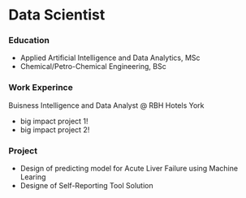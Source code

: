 
# Data Scientist

### Education 
- Applied Artificial Intelligence and Data Analytics, MSc
- Chemical/Petro-Chemical Engineering, BSc

### Work Experince
Buisness Intelligence and Data Analyst @ RBH Hotels York
- big impact project 1!
- big impact project 2!

### Project
- Design of predicting model for Acute Liver Failure using Machine Learing
- Designe of Self-Reporting Tool Solution 


